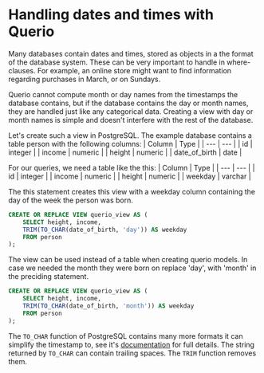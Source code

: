 # Handling dates and times with Querio

Many databases contain dates and times, stored as
objects in a the format of the database system.
These can be very important to handle in where-clauses.
For example, an online store might want to find information regarding purchases in March, or on Sundays.

Querio cannot compute month or day names from the
timestamps the database contains, but if the database
contains the day or month names, they are handled
just like any categorical data. Creating a view
with day or month names is simple and doesn't
interfere with the rest of the database.

Let's create such a view in PostgreSQL.
The example database contains a table person with
the following columns:
| Column | Type |
| --- | --- |
| id | integer |
| income | numeric |
| height | numeric |
| date_of_birth | date |

For our queries, we need a table like the
this:
| Column | Type |
| --- | --- |
| id | integer |
| income | numeric |
| height | numeric |
| weekday | varchar |

The this statement creates this view with a
weekday column containing the day of the week the
person was born.
```sql
CREATE OR REPLACE VIEW querio_view AS (
    SELECT height, income,
    TRIM(TO_CHAR(date_of_birth, 'day')) AS weekday
    FROM person
);
```
The view can be used instead of a table when creating
querio models. In case we needed the month they were
born on replace 'day', with 'month' in the
preciding statement.
```sql
CREATE OR REPLACE VIEW querio_view AS (
    SELECT height, income,
    TRIM(TO_CHAR(date_of_birth, 'month')) AS weekday
    FROM person
);
```
The ```TO_CHAR``` function of PostgreSQL contains
many more formats it can simplify the timestamp to,
see it's
[documentation](https://www.postgresql.org/docs/9.5/functions-formatting.html)
for full details. The string returned by
```TO_CHAR``` can contain trailing spaces. The
```TRIM``` function removes them.
